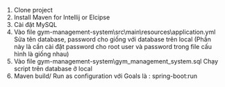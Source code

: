 1. Clone project
2. Install Maven for Intellij or Elcipse
3. Cài đặt MySQL
4. Vào file 
gym-management-system\src\main\resources\application.yml
Sửa tên database, password cho giống với database trên local
(Phần này là cần cài đặt password cho root user và password trong file cấu hình là giống nhau)
5. Vào file gym-management-system\gym_management_system.sql
Chạy script trên database ở local
6. Maven build/ Run as configuration với Goals là : spring-boot:run
